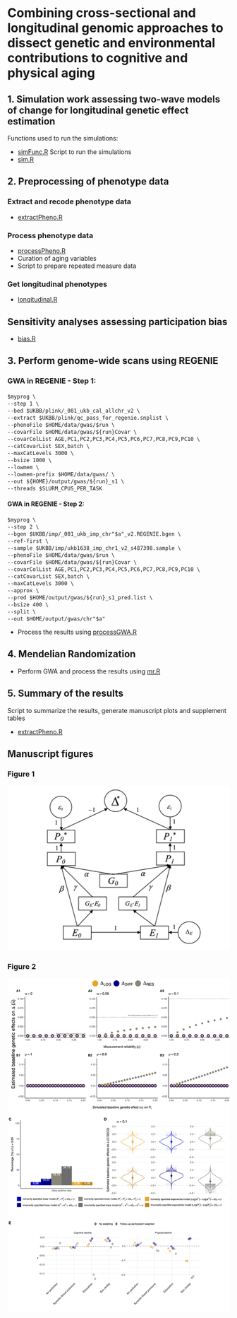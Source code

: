 # Combining cross-sectional and longitudinal genomic approaches to dissect genetic and environmental contributions to cognitive and physical aging

## 1. Simulation work assessing two-wave models of change for longitudinal genetic effect estimation

Functions used to run the simulations:
- [simFunc.R](https://github.com/TabeaSchoeler/TS2023_UKBBlongitudinal/blob/main/analysis/simFunc.R)
Script to run the simulations
- [sim.R](https://github.com/TabeaSchoeler/TS2023_UKBBlongitudinal/blob/main/analysis/sim.R)


## 2. Preprocessing of phenotype data

### Extract and recode phenotype data

- [extractPheno.R](https://github.com/TabeaSchoeler/TS2023_UKBBlongitudinal/blob/main/analysis/extractPheno.R)

### Process phenotype data

- [processPheno.R](https://github.com/TabeaSchoeler/TS2023_UKBBlongitudinal/blob/main/analysis/processPheno.R)
- Curation of aging variables
- Script to prepare repeated measure data


### Get longitudinal phenotypes

- [longitudinal.R](https://github.com/TabeaSchoeler/TS2023_UKBBlongitudinal/blob/main/analysis/longitudinal.R)

## Sensitivity analyses assessing participation bias

- [bias.R](https://github.com/TabeaSchoeler/TS2023_UKBBlongitudinal/blob/main/analysis/bias.R)


## 3. Perform genome-wide scans using REGENIE

### GWA in REGENIE - Step 1:

```
$myprog \
--step 1 \
--bed $UKBB/plink/_001_ukb_cal_allchr_v2 \
--extract $UKBB/plink/qc_pass_for_regenie.snplist \
--phenoFile $HOME/data/gwas/$run \
--covarFile $HOME/data/gwas/${run}Covar \
--covarColList AGE,PC1,PC2,PC3,PC4,PC5,PC6,PC7,PC8,PC9,PC10 \
--catCovarList SEX,batch \
--maxCatLevels 3000 \
--bsize 1000 \
--lowmem \
--lowmem-prefix $HOME/data/gwas/ \
--out ${HOME}/output/gwas/${run}_s1 \
--threads $SLURM_CPUS_PER_TASK
```

#### GWA in REGENIE - Step 2:

```
$myprog \
--step 2 \
--bgen $UKBB/imp/_001_ukb_imp_chr"$a"_v2.REGENIE.bgen \
--ref-first \
--sample $UKBB/imp/ukb1638_imp_chr1_v2_s487398.sample \
--phenoFile $HOME/data/gwas/$run \
--covarFile $HOME/data/gwas/${run}Covar \
--covarColList AGE,PC1,PC2,PC3,PC4,PC5,PC6,PC7,PC8,PC9,PC10 \
--catCovarList SEX,batch \
--maxCatLevels 3000 \
--approx \
--pred $HOME/output/gwas/${run}_s1_pred.list \
--bsize 400 \
--split \
--out $HOME/output/gwas/chr"$a" 
```

- Process the results using [processGWA.R](https://github.com/TabeaSchoeler/TS2023_UKBBlongitudinal/blob/main/analysis/processGWA.R)


## 4. Mendelian Randomization

- Perform GWA and process the results using [mr.R](https://github.com/TabeaSchoeler/TS2023_UKBBlongitudinal/blob/main/analysis/mr.R)

## 5. Summary of the results

Script to summarize the results, generate manuscript plots and supplement tables
- [extractPheno.R](https://github.com/TabeaSchoeler/TS2023_UKBBlongitudinal/blob/main/analysis/extractPheno.R)

## Manuscript figures

### Figure 1
![](results/figures/DAG.png)

### Figure 2
![](results/figures/simPlot.png)
